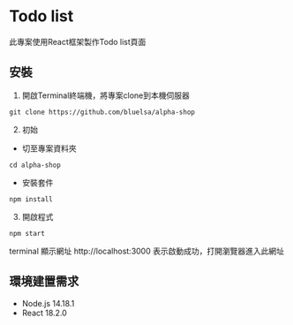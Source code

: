 Todo list
====
此專案使用React框架製作Todo list頁面


安裝
--
1. 開啟Terminal終端機，將專案clone到本機伺服器<br>
```
git clone https://github.com/bluelsa/alpha-shop
```
2. 初始<br>
* 切至專案資料夾
```
cd alpha-shop
```
* 安裝套件<br>
```
npm install
```
3. 開啟程式<br>
```
npm start 
```

terminal 顯示網址 http://localhost:3000 表示啟動成功，打開瀏覽器進入此網址

環境建置需求
--
* Node.js 14.18.1
* React 18.2.0
